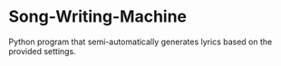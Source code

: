 # Song-Writing-Machine
Python program that semi-automatically generates lyrics based on the provided settings. 
